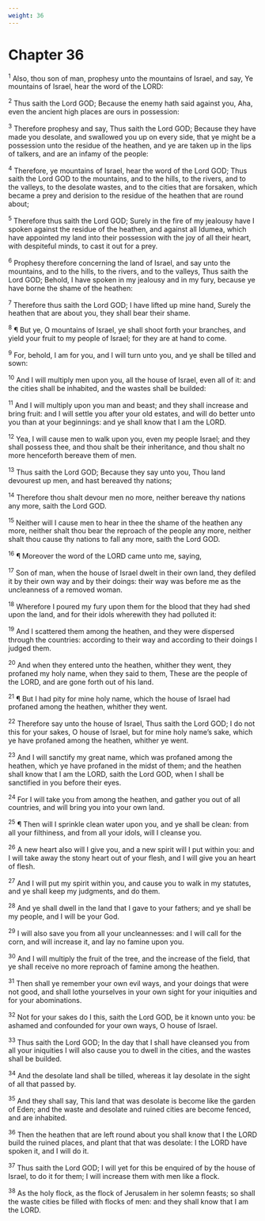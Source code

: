 ```yaml
---
weight: 36
---
```


# Chapter 36

<sup>1</sup> Also, thou son of man, prophesy unto the mountains of Israel, and say, Ye mountains of Israel, hear the word of the LORD: 

<sup>2</sup> Thus saith the Lord GOD; Because the enemy hath said against you, Aha, even the ancient high places are ours in possession: 

<sup>3</sup> Therefore prophesy and say, Thus saith the Lord GOD; Because they have made you desolate, and swallowed you up on every side, that ye might be a possession unto the residue of the heathen, and ye are taken up in the lips of talkers, and are an infamy of the people: 

<sup>4</sup> Therefore, ye mountains of Israel, hear the word of the Lord GOD; Thus saith the Lord GOD to the mountains, and to the hills, to the rivers, and to the valleys, to the desolate wastes, and to the cities that are forsaken, which became a prey and derision to the residue of the heathen that are round about; 

<sup>5</sup> Therefore thus saith the Lord GOD; Surely in the fire of my jealousy have I spoken against the residue of the heathen, and against all Idumea, which have appointed my land into their possession with the joy of all their heart, with despiteful minds, to cast it out for a prey. 

<sup>6</sup> Prophesy therefore concerning the land of Israel, and say unto the mountains, and to the hills, to the rivers, and to the valleys, Thus saith the Lord GOD; Behold, I have spoken in my jealousy and in my fury, because ye have borne the shame of the heathen: 

<sup>7</sup> Therefore thus saith the Lord GOD; I have lifted up mine hand, Surely the heathen that are about you, they shall bear their shame. 

<sup>8</sup> ¶ But ye, O mountains of Israel, ye shall shoot forth your branches, and yield your fruit to my people of Israel; for they are at hand to come. 

<sup>9</sup> For, behold, I am for you, and I will turn unto you, and ye shall be tilled and sown: 

<sup>10</sup> And I will multiply men upon you, all the house of Israel, even all of it: and the cities shall be inhabited, and the wastes shall be builded: 

<sup>11</sup> And I will multiply upon you man and beast; and they shall increase and bring fruit: and I will settle you after your old estates, and will do better unto you than at your beginnings: and ye shall know that I am the LORD. 

<sup>12</sup> Yea, I will cause men to walk upon you, even my people Israel; and they shall possess thee, and thou shalt be their inheritance, and thou shalt no more henceforth bereave them of men. 

<sup>13</sup> Thus saith the Lord GOD; Because they say unto you, Thou land devourest up men, and hast bereaved thy nations; 

<sup>14</sup> Therefore thou shalt devour men no more, neither bereave thy nations any more, saith the Lord GOD. 

<sup>15</sup> Neither will I cause men to hear in thee the shame of the heathen any more, neither shalt thou bear the reproach of the people any more, neither shalt thou cause thy nations to fall any more, saith the Lord GOD. 

<sup>16</sup> ¶ Moreover the word of the LORD came unto me, saying, 

<sup>17</sup> Son of man, when the house of Israel dwelt in their own land, they defiled it by their own way and by their doings: their way was before me as the uncleanness of a removed woman. 

<sup>18</sup> Wherefore I poured my fury upon them for the blood that they had shed upon the land, and for their idols wherewith they had polluted it: 

<sup>19</sup> And I scattered them among the heathen, and they were dispersed through the countries: according to their way and according to their doings I judged them. 

<sup>20</sup> And when they entered unto the heathen, whither they went, they profaned my holy name, when they said to them, These are the people of the LORD, and are gone forth out of his land. 

<sup>21</sup> ¶ But I had pity for mine holy name, which the house of Israel had profaned among the heathen, whither they went. 

<sup>22</sup> Therefore say unto the house of Israel, Thus saith the Lord GOD; I do not this for your sakes, O house of Israel, but for mine holy name’s sake, which ye have profaned among the heathen, whither ye went. 

<sup>23</sup> And I will sanctify my great name, which was profaned among the heathen, which ye have profaned in the midst of them; and the heathen shall know that I am the LORD, saith the Lord GOD, when I shall be sanctified in you before their eyes. 

<sup>24</sup> For I will take you from among the heathen, and gather you out of all countries, and will bring you into your own land. 

<sup>25</sup> ¶ Then will I sprinkle clean water upon you, and ye shall be clean: from all your filthiness, and from all your idols, will I cleanse you. 

<sup>26</sup> A new heart also will I give you, and a new spirit will I put within you: and I will take away the stony heart out of your flesh, and I will give you an heart of flesh. 

<sup>27</sup> And I will put my spirit within you, and cause you to walk in my statutes, and ye shall keep my judgments, and do them. 

<sup>28</sup> And ye shall dwell in the land that I gave to your fathers; and ye shall be my people, and I will be your God. 

<sup>29</sup> I will also save you from all your uncleannesses: and I will call for the corn, and will increase it, and lay no famine upon you. 

<sup>30</sup> And I will multiply the fruit of the tree, and the increase of the field, that ye shall receive no more reproach of famine among the heathen. 

<sup>31</sup> Then shall ye remember your own evil ways, and your doings that were not good, and shall lothe yourselves in your own sight for your iniquities and for your abominations. 

<sup>32</sup> Not for your sakes do I this, saith the Lord GOD, be it known unto you: be ashamed and confounded for your own ways, O house of Israel. 

<sup>33</sup> Thus saith the Lord GOD; In the day that I shall have cleansed you from all your iniquities I will also cause you to dwell in the cities, and the wastes shall be builded. 

<sup>34</sup> And the desolate land shall be tilled, whereas it lay desolate in the sight of all that passed by. 

<sup>35</sup> And they shall say, This land that was desolate is become like the garden of Eden; and the waste and desolate and ruined cities are become fenced, and are inhabited. 

<sup>36</sup> Then the heathen that are left round about you shall know that I the LORD build the ruined places, and plant that that was desolate: I the LORD have spoken it, and I will do it. 

<sup>37</sup> Thus saith the Lord GOD; I will yet for this be enquired of by the house of Israel, to do it for them; I will increase them with men like a flock. 

<sup>38</sup> As the holy flock, as the flock of Jerusalem in her solemn feasts; so shall the waste cities be filled with flocks of men: and they shall know that I am the LORD. 


